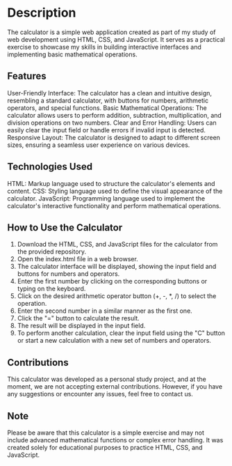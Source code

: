 # Description
The calculator is a simple web application created as part of my study of web development using HTML, CSS, and JavaScript. It serves as a practical exercise to showcase my skills in building interactive interfaces and implementing basic mathematical operations.

## Features
User-Friendly Interface: The calculator has a clean and intuitive design, resembling a standard calculator, with buttons for numbers, arithmetic operators, and special functions.
Basic Mathematical Operations: The calculator allows users to perform addition, subtraction, multiplication, and division operations on two numbers.
Clear and Error Handling: Users can easily clear the input field or handle errors if invalid input is detected.
Responsive Layout: The calculator is designed to adapt to different screen sizes, ensuring a seamless user experience on various devices.


## Technologies Used
HTML: Markup language used to structure the calculator's elements and content.
CSS: Styling language used to define the visual appearance of the calculator.
JavaScript: Programming language used to implement the calculator's interactive functionality and perform mathematical operations.

## How to Use the Calculator

1. Download the HTML, CSS, and JavaScript files for the calculator from the provided repository.
2. Open the index.html file in a web browser.
3. The calculator interface will be displayed, showing the input field and buttons for numbers and operators.
4. Enter the first number by clicking on the corresponding buttons or typing on the keyboard.
5. Click on the desired arithmetic operator button (+, -, *, /) to select the operation.
6. Enter the second number in a similar manner as the first one.
7. Click the "=" button to calculate the result.
8. The result will be displayed in the input field.
9. To perform another calculation, clear the input field using the "C" button or start a new calculation with a new set of numbers and operators.

## Contributions
This calculator was developed as a personal study project, and at the moment, we are not accepting external contributions. However, if you have any suggestions or encounter any issues, feel free to contact us.

## Note
Please be aware that this calculator is a simple exercise and may not include advanced mathematical functions or complex error handling. It was created solely for educational purposes to practice HTML, CSS, and JavaScript.
